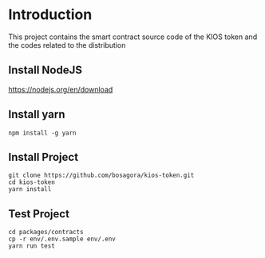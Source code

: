 # Introduction

This project contains the smart contract source code of the KIOS token and the codes related to the distribution

## Install NodeJS

https://nodejs.org/en/download

## Install yarn

```shell
npm install -g yarn
```

## Install Project

```shell
git clone https://github.com/bosagora/kios-token.git
cd kios-token
yarn install
```

## Test Project

```shell
cd packages/contracts
cp -r env/.env.sample env/.env
yarn run test
```
